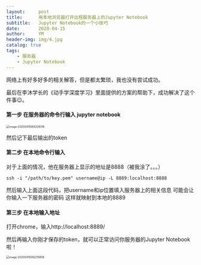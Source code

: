 ```yaml
---
layout:     post
title:      用本地浏览器打开远程服务器上的Jupyter Notebook
subtitle:   Jupyter Notebook的一个小技巧
date:       2020-04-15
author:     YM
header-img: img/4.jpg
catalog: true
tags:
    - 服务器
	- Jupyter Notebook
---
```


网络上有好多好多的相关解答，但是都太繁琐，我也没有尝试成功。

最后在李沐学长的《动手学深度学习》里面提供的方案的帮助下，成功解决了这个件事😉。

#### 第一步 在服务器的命令行输入 jupyter notebook

<img src="https://testxiaoming.oss-cn-shanghai.aliyuncs.com/img/image-20200415084326316.png" alt="image-20200415084326316" style="zoom:50%;" />

然后记下最后输出的token

#### 第二步 在本地命令行输入

对于上面的情况，他在服务器上显示的地址是8888（被我涂了。。。）

```
ssh -i "/path/to/key.pem" username@ip -L 8889:localhost:8888
```

然后输入上面这段代码，把username和ip位置填入服务器上的相关信息
可能会让你输入一下服务器的密码
这样就映射到本地的8889

#### 第三步 在本地输入地址

打开chrome，输入http://localhost:8889/

然后再输入你刚才保存的token，就可以正常访问你服务器的Jupyter Notebook啦！

<img src="https://testxiaoming.oss-cn-shanghai.aliyuncs.com/img/image-20200415092215858.png" alt="image-20200415092215858" style="zoom:50%;" />
